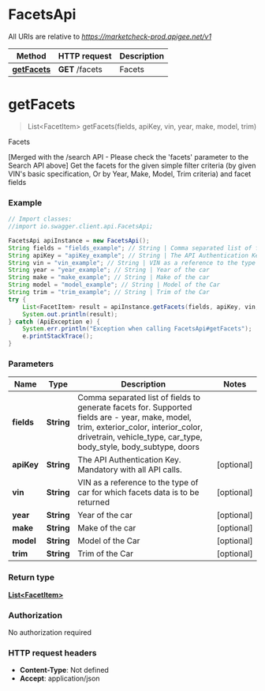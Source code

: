 # FacetsApi

All URIs are relative to *https://marketcheck-prod.apigee.net/v1*

Method | HTTP request | Description
------------- | ------------- | -------------
[**getFacets**](FacetsApi.md#getFacets) | **GET** /facets | Facets


<a name="getFacets"></a>
# **getFacets**
> List&lt;FacetItem&gt; getFacets(fields, apiKey, vin, year, make, model, trim)

Facets

[Merged with the /search API - Please check the &#39;facets&#39; parameter to the Search API above] Get the facets for the given simple filter criteria (by given VIN&#39;s basic specification, Or by Year, Make, Model, Trim criteria) and facet fields

### Example
```java
// Import classes:
//import io.swagger.client.api.FacetsApi;

FacetsApi apiInstance = new FacetsApi();
String fields = "fields_example"; // String | Comma separated list of fields to generate facets for. Supported fields are - year, make, model, trim, exterior_color, interior_color, drivetrain, vehicle_type, car_type, body_style, body_subtype, doors
String apiKey = "apiKey_example"; // String | The API Authentication Key. Mandatory with all API calls.
String vin = "vin_example"; // String | VIN as a reference to the type of car for which facets data is to be returned
String year = "year_example"; // String | Year of the car
String make = "make_example"; // String | Make of the car
String model = "model_example"; // String | Model of the Car
String trim = "trim_example"; // String | Trim of the Car
try {
    List<FacetItem> result = apiInstance.getFacets(fields, apiKey, vin, year, make, model, trim);
    System.out.println(result);
} catch (ApiException e) {
    System.err.println("Exception when calling FacetsApi#getFacets");
    e.printStackTrace();
}
```

### Parameters

Name | Type | Description  | Notes
------------- | ------------- | ------------- | -------------
 **fields** | **String**| Comma separated list of fields to generate facets for. Supported fields are - year, make, model, trim, exterior_color, interior_color, drivetrain, vehicle_type, car_type, body_style, body_subtype, doors |
 **apiKey** | **String**| The API Authentication Key. Mandatory with all API calls. | [optional]
 **vin** | **String**| VIN as a reference to the type of car for which facets data is to be returned | [optional]
 **year** | **String**| Year of the car | [optional]
 **make** | **String**| Make of the car | [optional]
 **model** | **String**| Model of the Car | [optional]
 **trim** | **String**| Trim of the Car | [optional]

### Return type

[**List&lt;FacetItem&gt;**](FacetItem.md)

### Authorization

No authorization required

### HTTP request headers

 - **Content-Type**: Not defined
 - **Accept**: application/json

